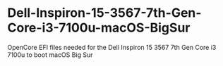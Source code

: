 # Dell-Inspiron-15-3567-7th-Gen-Core-i3-7100u-macOS-BigSur
 OpenCore EFI files needed for the Dell Inspiron 15 3567 7th Gen Core i3 7100u to boot macOS Big Sur
